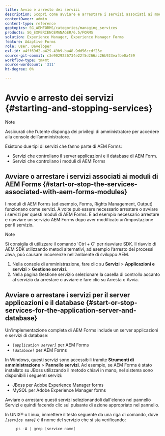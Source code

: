```yaml
---
title: Avvio e arresto dei servizi
description: Scopri come avviare e arrestare i servizi associati ai moduli AEM Forms, al server applicazioni e al database.
contentOwner: admin
content-type: reference
geptopics: SG_AEMFORMS/categories/managing_services
products: SG_EXPERIENCEMANAGER/6.5/FORMS
solution: Experience Manager, Experience Manager Forms
feature: Adaptive Forms
role: User, Developer
exl-id: a4ff69d2-a429-49b9-ba48-9dd56ccdf23e
source-git-commit: c3e9029236734e22f5d266ac26b923eafbe0a459
workflow-type: tm+mt
source-wordcount: '311'
ht-degree: 0%

---
```


# Avvio e arresto dei servizi {#starting-and-stopping-services}

>[!NOTE]
> 
> Assicurati che l’utente disponga dei privilegi di amministratore per accedere alla console dell’amministratore.

Esistono due tipi di servizi che fanno parte di AEM Forms:

* Servizi che controllano il server applicazioni e il database di AEM Form.
* Servizi che controllano i moduli di AEM Forms

## Avviare o arrestare i servizi associati ai moduli di AEM Forms {#start-or-stop-the-services-associated-with-aem-forms-modules}

I moduli di AEM Forms (ad esempio, Forms, Rights Management, Output) funzionano come servizi. A volte può essere necessario arrestare o avviare i servizi per questi moduli di AEM Forms. È ad esempio necessario arrestare e riavviare un servizio AEM Forms dopo aver modificato un&#39;impostazione per il servizio.

>[!NOTE]
>
> Si consiglia di utilizzare il comando &#39;Ctrl + C&#39; per riavviare SDK. Il riavvio di AEM SDK utilizzando metodi alternativi, ad esempio l’arresto dei processi Java, può causare incoerenze nell’ambiente di sviluppo AEM.

1. Nella console di amministrazione, fare clic su **Servizi** > **Applicazioni e servizi** > **Gestione servizi**.
1. Nella pagina Gestione servizio selezionare la casella di controllo accanto al servizio da arrestare o avviare e fare clic su Arresta o Avvia.

## Avviare o arrestare i servizi per il server applicazioni e il database {#start-or-stop-services-for-the-application-server-and-database}

Un&#39;implementazione completa di AEM Forms include un server applicazioni e servizi di database:

* *`[application server]`* per AEM Forms
* *`[database]`* per AEM Forms

In Windows, questi servizi sono accessibili tramite **Strumenti di amministrazione** > **Pannello servizi**. Ad esempio, se AEM Forms è stato installato su JBoss utilizzando il metodo chiavi in mano, nel sistema sono disponibili i seguenti servizi:

* JBoss per Adobe Experience Manager forms
* MySQL per Adobe Experience Manager forms

Avviare o arrestare questi servizi selezionandoli dall&#39;elenco nel pannello Servizi e quindi facendo clic sul pulsante di azione appropriato nel pannello.

In UNIX® o Linux, immettere il testo seguente da una riga di comando, dove *`[service name]`* è il nome del servizio che si sta verificando:

```java
     ps -A | grep [service name]
```
